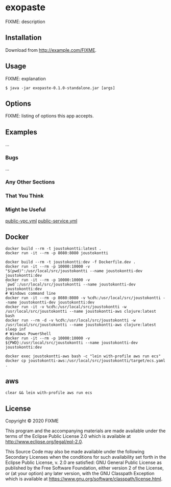 # exopaste

FIXME: description

## Installation

Download from http://example.com/FIXME.

## Usage

FIXME: explanation

    $ java -jar exopaste-0.1.0-standalone.jar [args]

## Options

FIXME: listing of options this app accepts.

## Examples

...

### Bugs

...

### Any Other Sections
### That You Think
### Might be Useful

[public-vpc.yml](https://github.com/awslabs/aws-cloudformation-templates/blob/master/aws/services/ECS/FargateLaunchType/clusters/public-vpc.yml)
[public-service.yml](https://github.com/awslabs/aws-cloudformation-templates/blob/master/aws/services/ECS/FargateLaunchType/services/public-service.yml)

## Docker

```shell
docker build --rm -t joustokontti:latest .
docker run -it --rm -p 8080:8080 joustokontti
```

```shell
docker build --rm -t joustokontti:dev -f Dockerfile.dev .
docker run -it --rm -p 10000:10000 -v "$(pwd)":/usr/local/src/joustokontti --name joustokontti-dev joustokontti:dev
docker run -it --rm -p 10000:10000 -v `pwd`:/usr/local/src/joustokontti --name joustokontti-dev joustokontti:dev
# Windows command line
docker run -it --rm -p 8080:8080 -v %cd%:/usr/local/src/joustokontti --name joustokontti-dev joustokontti:dev
docker run -it -v %cd%:/usr/local/src/joustokontti -w /usr/local/src/joustokontti --name joustokontti-aws clojure:latest bash
docker run --rm -d -v %cd%:/usr/local/src/joustokontti -w /usr/local/src/joustokontti --name joustokontti-aws clojure:latest sleep inf
# Windows PowerShell
docker run -it --rm -p 10000:10000 -v ${PWD}:/usr/local/src/joustokontti --name joustokontti-dev joustokontti:dev
```
```shell
docker exec joustokontti-aws bash -c "lein with-profile aws run ecs"
docker cp joustokontti-aws:/usr/local/src/joustokontti/target/ecs.yaml .
```

## aws

```shell
clear && lein with-profile aws run ecs
```

## License

Copyright © 2020 FIXME

This program and the accompanying materials are made available under the
terms of the Eclipse Public License 2.0 which is available at
http://www.eclipse.org/legal/epl-2.0.

This Source Code may also be made available under the following Secondary
Licenses when the conditions for such availability set forth in the Eclipse
Public License, v. 2.0 are satisfied: GNU General Public License as published by
the Free Software Foundation, either version 2 of the License, or (at your
option) any later version, with the GNU Classpath Exception which is available
at https://www.gnu.org/software/classpath/license.html.
